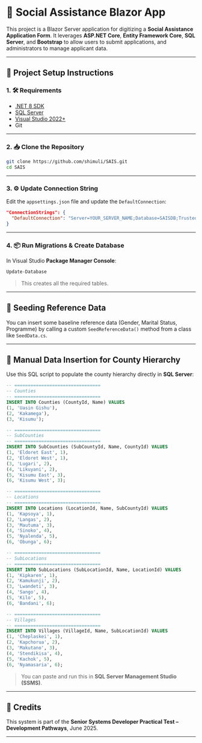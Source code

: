 
# 🧾 Social Assistance Blazor App

This project is a Blazor Server application for digitizing a **Social Assistance Application Form**. It leverages **ASP.NET Core**, **Entity Framework Core**, **SQL Server**, and **Bootstrap** to allow users to submit applications, and administrators to manage applicant data.

---

## 🚀 Project Setup Instructions

### 1. 🛠️ Requirements

- [.NET 8 SDK](https://dotnet.microsoft.com/en-us/download/dotnet/8.0)
- [SQL Server](https://www.microsoft.com/en-us/sql-server/sql-server-downloads)
- [Visual Studio 2022+](https://visualstudio.microsoft.com/)
- Git

---

### 2. 📥 Clone the Repository

```bash
git clone https://github.com/shimuli/SAIS.git
cd SAIS
```

---

### 3. ⚙️ Update Connection String

Edit the `appsettings.json` file and update the `DefaultConnection`:

```json
"ConnectionStrings": {
  "DefaultConnection": "Server=YOUR_SERVER_NAME;Database=SAISDB;Trusted_Connection=True;MultipleActiveResultSets=true"
}
```

---

### 4. 📦 Run Migrations & Create Database

In Visual Studio **Package Manager Console**:

```bash
Update-Database
```

> This creates all the required tables.

---

## 🌱 Seeding Reference Data

You can insert some baseline reference data (Gender, Marital Status, Programme) by calling a custom `SeedReferenceData()` method from a class like `SeedData.cs`.

---

## 📄 Manual Data Insertion for County Hierarchy

Use this SQL script to populate the county hierarchy directly in **SQL Server**:

```sql
-- ================================
-- Counties
-- ================================
INSERT INTO Counties (CountyId, Name) VALUES 
(1, 'Uasin Gishu'),
(2, 'Kakamega'),
(3, 'Kisumu');

-- ================================
-- SubCounties
-- ================================
INSERT INTO SubCounties (SubCountyId, Name, CountyId) VALUES 
(1, 'Eldoret East', 1),
(2, 'Eldoret West', 1),
(3, 'Lugari', 2),
(4, 'Likuyani', 2),
(5, 'Kisumu East', 3),
(6, 'Kisumu West', 3);

-- ================================
-- Locations
-- ================================
INSERT INTO Locations (LocationId, Name, SubCountyId) VALUES 
(1, 'Kapsoya', 1),
(2, 'Langas', 2),
(3, 'Mautuma', 3),
(4, 'Sinoko', 4),
(5, 'Nyalenda', 5),
(6, 'Obunga', 6);

-- ================================
-- SubLocations
-- ================================
INSERT INTO SubLocations (SubLocationId, Name, LocationId) VALUES 
(1, 'Kipkaren', 1),
(2, 'Kamukunji', 2),
(3, 'Lwandeti', 3),
(4, 'Sango', 4),
(5, 'Kilo', 5),
(6, 'Bandani', 6);

-- ================================
-- Villages
-- ================================
INSERT INTO Villages (VillageId, Name, SubLocationId) VALUES 
(1, 'Cheplaskei', 1),
(2, 'Kapchorua', 2),
(3, 'Makutano', 3),
(4, 'Stendikisa', 4),
(5, 'Kachok', 5),
(6, 'Nyamasaria', 6);
```

> You can paste and run this in **SQL Server Management Studio (SSMS)**.

---



## 📌 Credits

This system is part of the **Senior Systems Developer Practical Test – Development Pathways**, June 2025.

---

